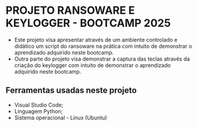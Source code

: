 # PROJETO RANSOWARE E KEYLOGGER - BOOTCAMP 2025

- Este projeto visa apresentar através de um ambiente controlado e didático um script do ransoware na prática com intuito de demonstrar o aprendizado adquirido neste bootcamp.
- Outra parte do projeto visa demonstrar a captura das teclas através da criação do keylogger com intuito de demonstrar o aprendizado adquirido neste bootcamp.

## Ferramentas usadas neste projeto
  - Visual Studio Code;
  - Linguagem Python;
  - Sistema operacional - Linux (Ubuntu)
